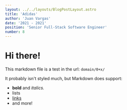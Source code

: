```yaml
---
layout: ../../layouts/BlogPostLayout.astro
title: 'Adidas'
author: 'Juan Vargas'
date: '2021 - 2021'
position: 'Senior Full-Stack Software Engineer'
number: 8
---
```


# Hi there!

This markdown file is a test in the url: `domain/0+x/`

It probably isn't styled much, but Markdown does support:

- **bold** and _italics._
- lists
- [links](https://astro.build)
- and more!
